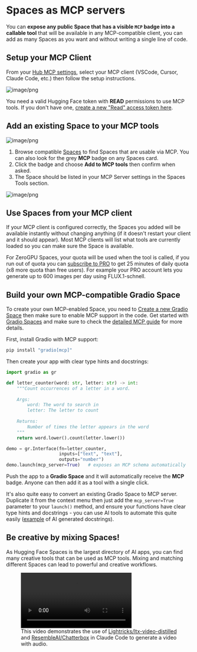 # Spaces as MCP servers

You can **expose any public Space that has a visible `MCP` badge into a callable tool** that will be available in any MCP-compatible client, you can add as many Spaces as you want and without writing a single line of code.

## Setup your MCP Client

From your [Hub MCP settings](https://huggingface.co/settings/mcp), select your MCP client (VSCode, Cursor, Claude Code, etc.) then follow the setup instructions. 

![image/png](https://cdn-uploads.huggingface.co/production/uploads/5f17f0a0925b9863e28ad517/wWm_GeuWF17OrMyJT4tMx.png)


<Tip warning={true}>
You need a valid Hugging Face token with <strong>READ</strong> permissions to use MCP tools. If you don't have one, <a href="https://huggingface.co/settings/tokens/new?tokenType=read" target="_blank">create a new "Read" access token here</a>.
</Tip>

## Add an existing Space to your MCP tools

![image/png](https://cdn-uploads.huggingface.co/production/uploads/5f17f0a0925b9863e28ad517/ex9KRpvamn84ZaOlSp_Bj.png)


1. Browse compatible [Spaces](https://huggingface.co/spaces?filter=mcp-server) to find Spaces that are usable via MCP. You can also look for the grey **MCP** badge on any Spaces card.
2. Click the badge and choose **Add to MCP tools** then confirm when asked.
3. The Space should be listed in your MCP Server settings in the Spaces Tools section.

![image/png](https://cdn-uploads.huggingface.co/production/uploads/5f17f0a0925b9863e28ad517/uI4PsneUZoWn_TExhNJyt.png)

## Use Spaces from your MCP client 

If your MCP client is configured correctly, the Spaces you added will be available instantly without changing anything (if it doesn't restart your client and it should appear). Most MCP clients will list what tools are currently loaded so you can make sure the Space is available.

<Tip>
For ZeroGPU Spaces, your quota will be used when the tool is called, if you run out of quota you can <a href="https://huggingface.co/subscribe/pro?from=ZeroGPU" target="_blank">subscribe to PRO</a> to get 25 minutes of daily quota (x8 more quota than free users). For example your PRO account lets you generate up to 600 images per day using FLUX.1-schnell.
</Tip>

## Build your own MCP-compatible Gradio Space

To create your own MCP-enabled Space, you need to [Create a new Gradio Space](https://huggingface.co/new-space?sdk=gradio) then make sure to enable MCP support in the code. Get started with [Gradio Spaces](https://huggingface.co/docs/hub/en/spaces-sdks-gradio) and make sure to check the [detailed MCP guide](https://www.gradio.app/guides/building-mcp-server-with-gradio) for more details.


First, install Gradio with MCP support:
```bash
pip install "gradio[mcp]"
```

Then create your app with clear type hints and docstrings:

```python
import gradio as gr

def letter_counter(word: str, letter: str) -> int:
    """Count occurrences of a letter in a word.
    
    Args:
        word: The word to search in
        letter: The letter to count
        
    Returns:
        Number of times the letter appears in the word
    """
    return word.lower().count(letter.lower())

demo = gr.Interface(fn=letter_counter,
                    inputs=["text", "text"],
                    outputs="number")
demo.launch(mcp_server=True)   # exposes an MCP schema automatically
```

Push the app to a **Gradio Space** and it will automatically receive the **MCP** badge. Anyone can then add it as a tool with a single click.

<Tip>
It's also quite easy to convert an existing Gradio Space to MCP server. Duplicate it from the context menu then just add the <code>mcp_server=True</code> parameter to your <code>launch()</code> method, and ensure your functions have clear type hints and docstrings - you can use AI tools to automate this quite easily (<a href="https://huggingface.co/spaces/Lightricks/ltx-video-distilled/discussions/22/files" target="_blank">example</a> of AI generated docstrings).
</Tip>

## Be creative by mixing Spaces!

As Hugging Face Spaces is the largest directory of AI apps, you can find many creative tools that can be used as MCP tools. Mixing and matching different Spaces can lead to powerful and creative workflows.


<figure>
  <video controls>
    <source src="https://cdn-uploads.huggingface.co/production/uploads/5f17f0a0925b9863e28ad517/jmYCdqYh32iwCgxM9p0Ig.mp4" type="video/mp4">
  </video>  
  <figcaption>
    This video demonstrates the use of
    <a href="https://huggingface.co/spaces/Lightricks/ltx-video-distilled">Lightricks/ltx-video-distilled</a> and
    <a href="https://huggingface.co/spaces/ResembleAI/Chatterbox">ResembleAI/Chatterbox</a> in Claude Code to generate a video with audio.
  </figcaption>
</figure>